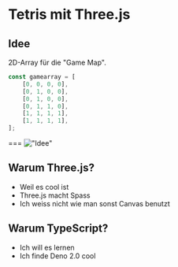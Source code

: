 # Tetris mit Three.js

## Idee

2D-Array für die "Game Map".

```js
const gamearray = [
    [0, 0, 0, 0],
    [0, 1, 0, 0],
    [0, 1, 0, 0],
    [0, 1, 1, 0],
    [1, 1, 1, 1],
    [1, 1, 1, 1],
];
```
===
!["Idee"]("https://ik.imagekit.io/timon/cdn/md/tetris/Idea.png?updatedAt=1731623342875")

## Warum Three.js?

- Weil es cool ist
- Three.js macht Spass
- Ich weiss nicht wie man sonst Canvas benutzt

## Warum TypeScript?

- Ich will es lernen
- Ich finde Deno 2.0 cool